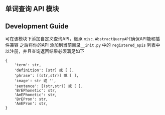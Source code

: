 ## 单词查询 API 模块

## Development Guide
可在该模块下添加自定义查询API，继承 `misc.AbstractQueryAPI`确保API能和插件兼容
之后将你的API 添加到当前目录`__init.py` 中的 `registered_apis`
列表中以注册，并且查询返回结果必须满足如下
```
{
    'term': str,
    'definition': [str] 或 [ ],
    'phrase': [(str,str)] 或 [ ],
    'image': str 或 '',
    'sentence': [(str,str)] 或 [ ],
    'BrEPhonetic': str,
    'AmEPhonetic': str,
    'BrEPron': str,
    'AmEPron': str,
}
```
